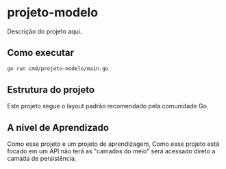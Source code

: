 # projeto-modelo

Descrição do projeto aqui.

## Como executar

```bash
go run cmd/projeto-modelo/main.go
```

## Estrutura do projeto

Este projeto segue o layout padrão recomendado pela comunidade Go.

## A nivel de Aprendizado

Como esse projeto e um projeto de aprendizagem, Como esse projeto está focado em um API não terá as "camadas do meio" será acessado direto a camada de persistência. 

